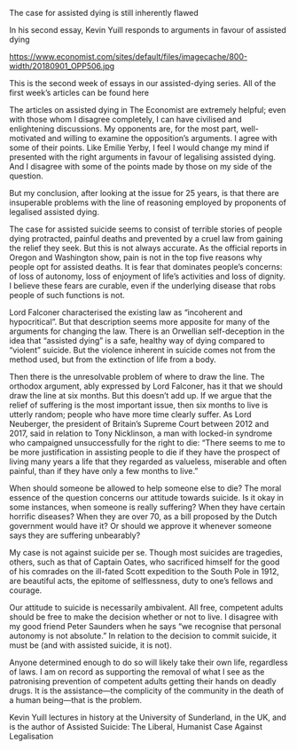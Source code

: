The case for assisted dying is still inherently flawed

In his second essay, Kevin Yuill responds to arguments in favour of assisted dying

https://www.economist.com/sites/default/files/imagecache/800-width/20180901_OPP506.jpg


This is the second week of essays in our assisted-dying series. All of the first week’s articles can be found here

The articles on assisted dying in The Economist are extremely helpful; even with those whom I disagree completely, I can have civilised and  enlightening discussions. My opponents are, for the most part, well-motivated and willing to examine the opposition’s arguments. I agree with some of their points. Like Emilie Yerby, I feel I would change my mind if presented with the right arguments in favour of legalising assisted dying. And I disagree with some of the points made by those on my side of the question. 

But my conclusion, after looking at the issue for 25 years, is that there are insuperable problems with the line of reasoning employed by proponents of legalised assisted dying. 

The case for assisted suicide seems to consist of terrible stories of people dying protracted, painful deaths and prevented by a cruel law from gaining the relief they seek. But this is not always accurate. As the official reports in Oregon  and Washington  show, pain is not in the top five reasons why people opt for assisted deaths. It is fear that dominates people’s concerns: of loss of autonomy, loss of enjoyment of life’s activities and loss of dignity. I believe these fears are curable, even if the underlying disease that robs people of such functions is not.

Lord Falconer characterised the existing law as “incoherent and hypocritical”. But that description seems more apposite for many of the arguments for changing the law. There is an Orwellian self-deception in the idea that “assisted dying” is a safe, healthy way of dying compared to “violent” suicide. But the violence inherent in suicide comes not from the method used, but from the extinction of life from a body.

Then there is the unresolvable problem of where to draw the line. The orthodox argument, ably expressed by Lord Falconer, has it that we should draw the line at six months. But this doesn’t add up. If we argue that the relief of suffering is the most important issue, then six months to live is utterly random; people who have more time clearly suffer. As Lord Neuberger, the president of Britain’s Supreme Court between 2012 and 2017, said in relation to Tony Nicklinson, a man with locked-in syndrome who campaigned unsuccessfully for the right to die: “There seems to me to be more justification in assisting people to die if they have the prospect of living many years a life that they regarded as valueless, miserable and often painful, than if they have only a few months to live.”

When should someone be allowed to help someone else to die? The moral essence of the question concerns our attitude towards suicide. Is it okay in some instances, when someone is really suffering? When they have certain horrific diseases? When they are over 70, as a bill proposed by the Dutch government would have it? Or should we approve it whenever someone says they are suffering unbearably?

My case is not against suicide per se. Though most suicides are tragedies, others, such as that of Captain Oates, who sacrificed himself for the good of his comrades on the ill-fated Scott expedition to the South Pole in 1912, are beautiful acts, the epitome of selflessness, duty to one’s fellows and courage.

Our attitude to suicide is necessarily ambivalent. All free, competent adults should be free to make the decision whether or not to live. I disagree with my good friend Peter Saunders when he says “we recognise that personal autonomy is not absolute.” In relation to the decision to commit suicide, it must be (and with assisted suicide, it is not).

Anyone determined enough to do so will likely take their own life, regardless of laws. I am on record as supporting the removal of what I see as the patronising prevention of competent adults getting their hands on deadly drugs. It is the assistance—the complicity of the community in the death of a human being—that is the problem.

Kevin Yuill lectures in history at the University of Sunderland, in the UK, and is the author of Assisted Suicide: The Liberal, Humanist Case Against Legalisation
